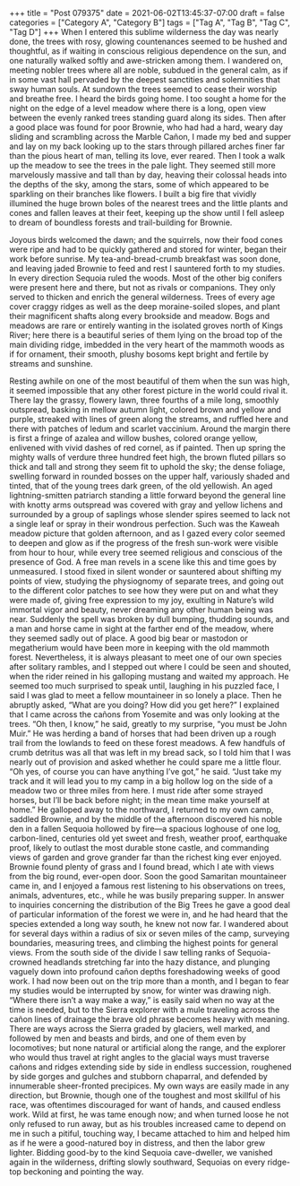 +++
title = "Post 079375"
date = 2021-06-02T13:45:37-07:00
draft = false
categories = ["Category A", "Category B"]
tags = ["Tag A", "Tag B", "Tag C", "Tag D"]
+++
When I entered this sublime wilderness the day was nearly done, the trees with rosy, glowing countenances seemed to be hushed and thoughtful, as if waiting in conscious religious dependence on the sun, and one naturally walked softly and awe-stricken among them. I wandered on, meeting nobler trees where all are noble, subdued in the general calm, as if in some vast hall pervaded by the deepest sanctities and solemnities that sway human souls. At sundown the trees seemed to cease their worship and breathe free. I heard the birds going home. I too sought a home for the night on the edge of a level meadow where there is a long, open view between the evenly ranked trees standing guard along its sides. Then after a good place was found for poor Brownie, who had had a hard, weary day sliding and scrambling across the Marble Cañon, I made my bed and supper and lay on my back looking up to the stars through pillared arches finer far than the pious heart of man, telling its love, ever reared. Then I took a walk up the meadow to see the trees in the pale light. They seemed still more marvelously massive and tall than by day, heaving their colossal heads into the depths of the sky, among the stars, some of which appeared to be sparkling on their branches like flowers. I built a big fire that vividly illumined the huge brown boles of the nearest trees and the little plants and cones and fallen leaves at their feet, keeping up the show until I fell asleep to dream of boundless forests and trail-building for Brownie.

Joyous birds welcomed the dawn; and the squirrels, now their food cones were ripe and had to be quickly gathered and stored for winter, began their work before sunrise. My tea-and-bread-crumb breakfast was soon done, and leaving jaded Brownie to feed and rest I sauntered forth to my studies. In every direction Sequoia ruled the woods. Most of the other big conifers were present here and there, but not as rivals or companions. They only served to thicken and enrich the general wilderness. Trees of every age cover craggy ridges as well as the deep moraine-soiled slopes, and plant their magnificent shafts along every brookside and meadow. Bogs and meadows are rare or entirely wanting in the isolated groves north of Kings River; here there is a beautiful series of them lying on the broad top of the main dividing ridge, imbedded in the very heart of the mammoth woods as if for ornament, their smooth, plushy bosoms kept bright and fertile by streams and sunshine.

Resting awhile on one of the most beautiful of them when the sun was high, it seemed impossible that any other forest picture in the world could rival it. There lay the grassy, flowery lawn, three fourths of a mile long, smoothly outspread, basking in mellow autumn light, colored brown and yellow and purple, streaked with lines of green along the streams, and ruffled here and there with patches of ledum and scarlet vaccinium. Around the margin there is first a fringe of azalea and willow bushes, colored orange yellow, enlivened with vivid dashes of red cornel, as if painted. Then up spring the mighty walls of verdure three hundred feet high, the brown fluted pillars so thick and tall and strong they seem fit to uphold the sky; the dense foliage, swelling forward in rounded bosses on the upper half, variously shaded and tinted, that of the young trees dark green, of the old yellowish. An aged lightning-smitten patriarch standing a little forward beyond the general line with knotty arms outspread was covered with gray and yellow lichens and surrounded by a group of saplings whose slender spires seemed to lack not a single leaf or spray in their wondrous perfection. Such was the Kaweah meadow picture that golden afternoon, and as I gazed every color seemed to deepen and glow as if the progress of the fresh sun-work were visible from hour to hour, while every tree seemed religious and conscious of the presence of God. A free man revels in a scene like this and time goes by unmeasured. I stood fixed in silent wonder or sauntered about shifting my points of view, studying the physiognomy of separate trees, and going out to the different color patches to see how they were put on and what they were made of, giving free expression to my joy, exulting in Nature’s wild immortal vigor and beauty, never dreaming any other human being was near. Suddenly the spell was broken by dull bumping, thudding sounds, and a man and horse came in sight at the farther end of the meadow, where they seemed sadly out of place. A good big bear or mastodon or megatherium would have been more in keeping with the old mammoth forest. Nevertheless, it is always pleasant to meet one of our own species after solitary rambles, and I stepped out where I could be seen and shouted, when the rider reined in his galloping mustang and waited my approach. He seemed too much surprised to speak until, laughing in his puzzled face, I said I was glad to meet a fellow mountaineer in so lonely a place. Then he abruptly asked, “What are you doing? How did you get here?” I explained that I came across the cañons from Yosemite and was only looking at the trees. “Oh then, I know,” he said, greatly to my surprise, “you must be John Muir.” He was herding a band of horses that had been driven up a rough trail from the lowlands to feed on these forest meadows. A few handfuls of crumb detritus was all that was left in my bread sack, so I told him that I was nearly out of provision and asked whether he could spare me a little flour. “Oh yes, of course you can have anything I’ve got,” he said. “Just take my track and it will lead you to my camp in a big hollow log on the side of a meadow two or three miles from here. I must ride after some strayed horses, but I’ll be back before night; in the mean time make yourself at home.” He galloped away to the northward, I returned to my own camp, saddled Brownie, and by the middle of the afternoon discovered his noble den in a fallen Sequoia hollowed by fire—a spacious loghouse of one log, carbon-lined, centuries old yet sweet and fresh, weather proof, earthquake proof, likely to outlast the most durable stone castle, and commanding views of garden and grove grander far than the richest king ever enjoyed. Brownie found plenty of grass and I found bread, which I ate with views from the big round, ever-open door. Soon the good Samaritan mountaineer came in, and I enjoyed a famous rest listening to his observations on trees, animals, adventures, etc., while he was busily preparing supper. In answer to inquiries concerning the distribution of the Big Trees he gave a good deal of particular information of the forest we were in, and he had heard that the species extended a long way south, he knew not now far. I wandered about for several days within a radius of six or seven miles of the camp, surveying boundaries, measuring trees, and climbing the highest points for general views. From the south side of the divide I saw telling ranks of Sequoia-crowned headlands stretching far into the hazy distance, and plunging vaguely down into profound cañon depths foreshadowing weeks of good work. I had now been out on the trip more than a month, and I began to fear my studies would be interrupted by snow, for winter was drawing nigh. “Where there isn’t a way make a way,” is easily said when no way at the time is needed, but to the Sierra explorer with a mule traveling across the cañon lines of drainage the brave old phrase becomes heavy with meaning. There are ways across the Sierra graded by glaciers, well marked, and followed by men and beasts and birds, and one of them even by locomotives; but none natural or artificial along the range, and the explorer who would thus travel at right angles to the glacial ways must traverse cañons and ridges extending side by side in endless succession, roughened by side gorges and gulches and stubborn chaparral, and defended by innumerable sheer-fronted precipices. My own ways are easily made in any direction, but Brownie, though one of the toughest and most skillful of his race, was oftentimes discouraged for want of hands, and caused endless work. Wild at first, he was tame enough now; and when turned loose he not only refused to run away, but as his troubles increased came to depend on me in such a pitiful, touching way, I became attached to him and helped him as if he were a good-natured boy in distress, and then the labor grew lighter. Bidding good-by to the kind Sequoia cave-dweller, we vanished again in the wilderness, drifting slowly southward, Sequoias on every ridge-top beckoning and pointing the way.
